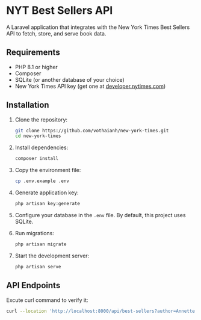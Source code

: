 # NYT Best Sellers API

A Laravel application that integrates with the New York Times Best Sellers API to fetch, store, and serve book data.

## Requirements

- PHP 8.1 or higher
- Composer
- SQLite (or another database of your choice)
- New York Times API key (get one at [developer.nytimes.com](https://developer.nytimes.com/))

## Installation

1. Clone the repository:
   ```bash
   git clone https://github.com/vothaianh/new-york-times.git
   cd new-york-times
   ```

2. Install dependencies:
   ```bash
   composer install
   ```

3. Copy the environment file:
   ```bash
   cp .env.example .env
   ```

4. Generate application key:
   ```bash
   php artisan key:generate
   ```

5. Configure your database in the `.env` file. By default, this project uses SQLite.

6. Run migrations:
   ```bash
   php artisan migrate
   ```

7. Start the development server:
   ```bash
   php artisan serve
   ```

## API Endpoints
Excute curl command to verify it:
```bash
curl --location 'http://localhost:8000/api/best-sellers?author=Annette'
```
